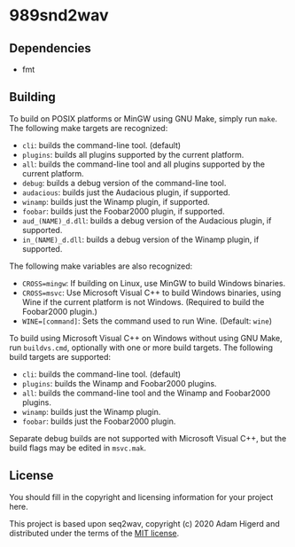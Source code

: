 989snd2wav
==========

Dependencies
------------

* fmt


Building
--------
To build on POSIX platforms or MinGW using GNU Make, simply run `make`. The following make
targets are recognized:

* `cli`: builds the command-line tool. (default)
* `plugins`: builds all plugins supported by the current platform.
* `all`: builds the command-line tool and all plugins supported by the current platform.
* `debug`: builds a debug version of the command-line tool.
* `audacious`: builds just the Audacious plugin, if supported.
* `winamp`: builds just the Winamp plugin, if supported.
* `foobar`: builds just the Foobar2000 plugin, if supported.
* `aud_(NAME)_d.dll`: builds a debug version of the Audacious plugin, if supported.
* `in_(NAME)_d.dll`: builds a debug version of the Winamp plugin, if supported.

The following make variables are also recognized:

* `CROSS=mingw`: If building on Linux, use MinGW to build Windows binaries.
* `CROSS=msvc`: Use Microsoft Visual C++ to build Windows binaries, using Wine if the current
  platform is not Windows. (Required to build the Foobar2000 plugin.)
* `WINE=[command]`: Sets the command used to run Wine. (Default: `wine`)

To build using Microsoft Visual C++ on Windows without using GNU Make, run `buildvs.cmd`,
optionally with one or more build targets. The following build targets are supported:

* `cli`: builds the command-line tool. (default)
* `plugins`: builds the Winamp and Foobar2000 plugins.
* `all`: builds the command-line tool and the Winamp and Foobar2000 plugins.
* `winamp`: builds just the Winamp plugin.
* `foobar`: builds just the Foobar2000 plugin.

Separate debug builds are not supported with Microsoft Visual C++, but the build flags may be
edited in `msvc.mak`.

License
-------
You should fill in the copyright and licensing information for your project here.

This project is based upon seq2wav, copyright (c) 2020 Adam Higerd and distributed
under the terms of the [MIT license](LICENSE.md).
